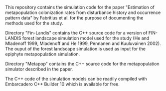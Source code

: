 This repository contains the simulation code for the paper "Estimation of metapopulation colonization rates from disturbance history and occurrence pattern data" by Fabritius et al. for the purpose of documenting the methods used for the study.

Directory "Fin-Landis" contains the C++ source code for a version of FIN-LANDIS forest landscape simulation model used for the study (He and Mladenoff 1999, Mladenoff and He 1999, Pennanen and Kuuluvainen 2002). The ouput of the forest landscape simulation is used as input for the epiphyte metapopulation simulation.

Directory "Metapop" contains the C++ source code for the metapopulation simulator described in the paper.

The C++ code of the simulation models can be readily compiled with Embarcadero C++ Builder 10 which is available for free.
